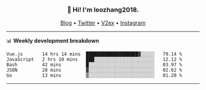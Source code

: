 <h3 align="center">👋 Hi! I'm leozhang2018.</h3>
<p align="center">
  <a href="https://code.leozhang2018.me">Blog</a> •
  <a href="https://twitter.com/leozhang2018">Twitter</a> •
  <a href="https://www.v2ex.com/member/leozhang">V2ex</a> •
  <a href="https://www.instagram.com/leozhanghere">Instagram</a>
</p>

-------

📊 **Weekly development breakdown**
<!--START_SECTION:waka-->
```text
Vue.js       14 hrs 14 mins  ███████████████████▓░░░░░   79.14 % 
JavaScript   2 hrs 10 mins   ███░░░░░░░░░░░░░░░░░░░░░░   12.12 % 
Bash         42 mins         █░░░░░░░░░░░░░░░░░░░░░░░░   03.97 % 
JSON         28 mins         ▓░░░░░░░░░░░░░░░░░░░░░░░░   02.62 % 
Go           13 mins         ▒░░░░░░░░░░░░░░░░░░░░░░░░   01.28 % 
```
<!--END_SECTION:waka-->
-------
